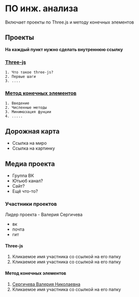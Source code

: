 # ПО инж. анализа
Включает проекты по Three.js и методу конечных элементов

## Проекты
**На каждый пункт нужно сделать внутреннюю ссылку**
### [Three-js](/Three-js/)
    1. Что такое three-js?
    2. Первые шаги
    3. ....
### [Метод конечных элементов](https://github.com/EngineeringSoft-Mospolytech/Spring-2022/tree/main/%D0%9C%D0%B5%D1%82%D0%BE%D0%B4%20%D0%BA%D0%BE%D0%BD%D0%B5%D1%87%D0%BD%D1%8B%D1%85%20%D1%8D%D0%BB%D0%B5%D0%BC%D0%B5%D0%BD%D1%82%D0%BE%D0%B2)
    1. Введение
    2. Численные методы
    3. Минимазация фунции
    4. .....

## Дорожная карта
- Ссылка на миро
- Ссылка на картинку


## Медиа проекта
- Группа ВК
- Ютьюб канал?
- Сайт?
- Ещё что-то?

### Участники проектов
Лидер проекта - Валерия Сергичева
- вк
- почта
- гит

#### Three-js
1. Кликаемое имя участника со ссылкой на его папку 
2. Кликаемое имя участника со ссылкой на его папку 


#### Метод конечных элементов
1. [Сергичева Валерия Николаевна](https://github.com/EngineeringSoft-Mospolytech/Spring-2022/tree/main/%D0%A3%D1%87%D0%B0%D1%81%D1%82%D0%BD%D0%B8%D0%BA%D0%B8/%D0%A1%D0%B5%D1%80%D0%B3%D0%B8%D1%87%D0%B5%D0%B2%D0%B0%20%D0%92.%20%D0%9D)
2. Кликаемое имя участника со ссылкой на его папку 




